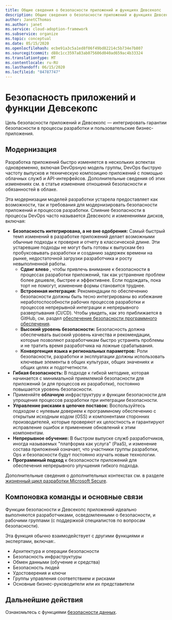 ```yaml
---
title: Общие сведения о безопасности приложений и функциях Девсекопс
description: Общие сведения о безопасности приложений и функциях Девсекопс.
author: JanetCThomas
ms.author: janet
ms.service: cloud-adoption-framework
ms.subservice: organize
ms.topic: conceptual
ms.date: 05/15/2020
ms.openlocfilehash: ecbe91a3c5a1ed8f06f49bd82214c5b734e7b807
ms.sourcegitcommit: d88c1cc3597a83ab075606d040ad659ac4b33324
ms.translationtype: MT
ms.contentlocale: ru-RU
ms.lasthandoff: 06/15/2020
ms.locfileid: "84787747"
---
```

# <a name="application-security-and-devsecops-functions"></a>Безопасность приложений и функции Девсекопс

Цель безопасности приложений и Девсекопс — интегрировать гарантии безопасности в процессы разработки и пользовательские бизнес-приложения.

## <a name="modernization"></a>Модернизация

Разработка приложений быстро изменяется в нескольких аспектах одновременно, включая DevOpsную модель группы, DevOps быструю частоту выпусков и техническую композицию приложений с помощью облачных служб и API-интерфейсов. Дополнительные сведения об этих изменениях см. в статье изменение отношений безопасности и обязанностей в облаке.

Эта модернизации моделей разработки устарела предоставляет как возможности, так и требования для модернизировать безопасности приложений и процессов разработки. Слияние безопасности в процессы DevOps часто называется Девсекопс и изменениями дисков, включая:

<!-- TODO: Link needed below? -->
- **Безопасность интегрирована, а не вне одобрения:** Самый быстрый темп изменений в разработке приложений делает возможными обычные подходы к проверке и отчету в классической длине. Эти устаревшие подходы не могут быть готовы к выпускам без пробуксовывать разработки и созданию задержек времени на рынке, недостаточной загрузки разработчика и росту невыполненной работы.
  - **Сдвиг влево** , чтобы привлечь внимание к безопасности в процессах разработки приложений, так как устранение проблем более дешевле, быстрее и эффективнее. Если подождать, пока торт не помогут, изменение формы становится труднее.
  - **Встроенная интеграция:** Рекомендации по обеспечению безопасности должны быть тесно интегрированы во избежание неработоспособности рабочих процессов разработки и процессов непрерывной интеграции и непрерывного развертывания (CI/CD). Чтобы увидеть, как это приближается в GitHub, см. раздел [обеспечение безопасности программного обеспечения](https://github.blog/2019-09-18-securing-software-together).
  - **Высокий уровень безопасности:** Безопасность должна обеспечивать высокий уровень качества и рекомендации, которые позволяют разработчикам быстро устранять проблемы и не тратить время разработчика на ложные срабатывания.
  - **Конвергенция языка и региональных параметров:** Роли безопасности, разработки и эксплуатации должны использовать ключевые элементы в общих культурах, общих значениях и общих целях и подотчетности.
- **Гибкая безопасность:** В подходе к гибкой методике, которая начинается с минимальной приемлемой безопасности для приложений (и для процессов их разработки), постоянно повышается уровень безопасности.
- Применяйте **облачную** инфраструктуру и функции безопасности для упрощения процессов разработки при интеграции безопасности.
- **Управление рисками в цепочке поставок:** Воспользуйтесь подходом с нулевым доверием к программному обеспечению с открытым исходным кодом (OSS) и компонентами сторонних производителей, которые проверяют их целостность и гарантируют исправление ошибок и применение обновлений к этим компонентам.
- **Непрерывное обучение:** В быстром выпуске служб разработчиков, иногда называемых "платформа как услуга" (PaaS), и изменение состава приложений означает, что участники группы разработки, Ops и безопасности будут постоянно изучать новые технологии.
- **Программный подход** к безопасности приложений для обеспечения непрерывного улучшения гибкого подхода.

Дополнительные сведения о дополнительных контекстах см. в разделе [жизненный цикл разработки Microsoft Secure](https://www.microsoft.com/sdl).

## <a name="team-composition-and-key-relationships"></a>Компоновка команды и основные связи

Функции безопасности и Девсекопс приложений идеально выполняются разработчиками, осведомленными о безопасности, и рабочими группами (с поддержкой специалистов по вопросам безопасности).

Эта функция обычно взаимодействует с другими функциями и экспертами, включая:.

- Архитектура и операции безопасности
- Безопасность инфраструктуры
- Обмен данными (обучение и средства)
- Безопасность людей
- Удостоверения и ключи
- Группы управления соответствием и рисками
- Основные бизнес-руководители или их представители

## <a name="next-steps"></a>Дальнейшие действия

Ознакомьтесь с функциями [безопасности данных](./cloud-security-data-security.md).
